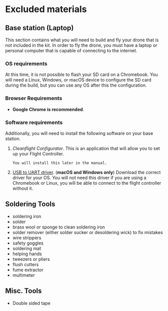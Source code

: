 # Excluded materials

## Base station (Laptop)

This section contains what you will need to build and fly your drone that is not included in the kit.
In order to fly the drone, you must have a laptop or personal computer that is capable of connecting to the internet.

### OS requirements
At this time, it is not possible to flash your SD card on a Chromebook. You will need a Linux, Windows, or macOS device to configure the SD card during the build, but you can use any OS after this the configuration.

### Browser Requirements
- **Google Chrome is recommended**.

### Software requirements
Additionally, you will need to install the following software on your base station.

1. *Cleanflight Configurator*. This is an application that will allow you to set up your Flight Controller.

    ```{note}
    You will install this later in the manual.
    ```

2. [USB to UART driver](https://www.silabs.com/products/development-tools/software/usb-to-uart-bridge-vcp-drivers). (**macOS and Windows only**) Download the correct driver for your OS. You will not need this driver if you are using a Chromebook or Linux, you will be able to connect to the flight controller without it.


## Soldering Tools
- soldering iron
- solder
- brass wool or sponge to clean soldering iron
- solder remover (either solder sucker or desoldering wick) to fix mistakes
- wire strippers
- safety goggles
- soldering mat
- helping hands
- tweezers or pliers
- flush cutters
- fume extractor
- multimeter

## Misc. Tools
- Double sided tape
